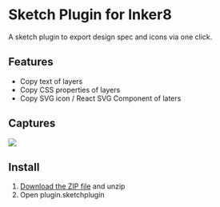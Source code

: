 # Sketch Plugin for Inker8

A sketch plugin to export design spec and icons via one click.

## Features

* Copy text of layers
* Copy CSS properties of layers
* Copy SVG icon / React SVG Component of laters

## Captures

![](https://github.com/inker8/sketch-plugin/raw/master/docs/capture.png)

## Install

1. [Download the ZIP file](https://github.com/inker8/sketch-plugin/raw/master/inker8.sketchplugin.zip) and unzip
2. Open plugin.sketchplugin
